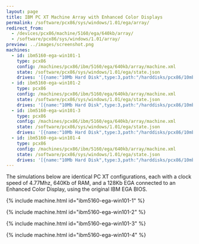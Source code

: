 ```yaml
---
layout: page
title: IBM PC XT Machine Array with Enhanced Color Displays
permalink: /software/pcx86/sys/windows/1.01/ega/array/
redirect_from:
  - /devices/pcx86/machine/5160/ega/640kb/array/
  - /software/pcx86/sys/windows/1.01/array/
preview: ../images/screenshot.png
machines:
  - id: ibm5160-ega-win101-1
    type: pcx86
    config: /machines/pcx86/ibm/5160/ega/640kb/array/machine.xml
    state: /software/pcx86/sys/windows/1.01/ega/state.json
    drives: '[{name:"10Mb Hard Disk",type:3,path:"/harddisks/pcx86/10mb/PCDOS200-WIN101-EGA.json"}]'
  - id: ibm5160-ega-win101-2
    type: pcx86
    config: /machines/pcx86/ibm/5160/ega/640kb/array/machine.xml
    state: /software/pcx86/sys/windows/1.01/ega/state.json
    drives: '[{name:"10Mb Hard Disk",type:3,path:"/harddisks/pcx86/10mb/PCDOS200-WIN101-EGA.json"}]'
  - id: ibm5160-ega-win101-3
    type: pcx86
    config: /machines/pcx86/ibm/5160/ega/640kb/array/machine.xml
    state: /software/pcx86/sys/windows/1.01/ega/state.json
    drives: '[{name:"10Mb Hard Disk",type:3,path:"/harddisks/pcx86/10mb/PCDOS200-WIN101-EGA.json"}]'
  - id: ibm5160-ega-win101-4
    type: pcx86
    config: /machines/pcx86/ibm/5160/ega/640kb/array/machine.xml
    state: /software/pcx86/sys/windows/1.01/ega/state.json
    drives: '[{name:"10Mb Hard Disk",type:3,path:"/harddisks/pcx86/10mb/PCDOS200-WIN101-EGA.json"}]'
---
```


The simulations below are identical PC XT configurations, each with a clock speed of 4.77Mhz, 640Kb of RAM,
and a 128Kb EGA connected to an Enhanced Color Display, using the original IBM EGA BIOS.

{% include machine.html id="ibm5160-ega-win101-1" %}

{% include machine.html id="ibm5160-ega-win101-2" %}

{% include machine.html id="ibm5160-ega-win101-3" %}

{% include machine.html id="ibm5160-ega-win101-4" %}

